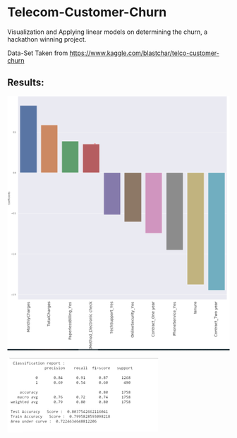 # Telecom-Customer-Churn

Visualization and Applying linear models on determining the churn, a hackathon winning project.

Data-Set Taken from https://www.kaggle.com/blastchar/telco-customer-churn

## Results:

![GitHub Logo](images/Capture.PNG)

![GitHub Logo](images/Capture1.PNG)
